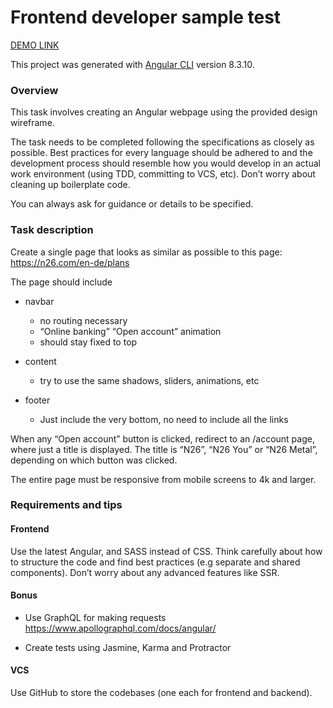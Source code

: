 # Frontend developer sample test

[DEMO LINK](https://pastushenkovik.github.io/esto-test/plans/)

This project was generated with [Angular CLI](https://github.com/angular/angular-cli) version 8.3.10.

### Overview
   This task involves creating an Angular webpage using the provided design wireframe.
   
   The task needs to be completed following the specifications as closely as possible. Best practices for every language should be adhered to and
   the development process should resemble how you would develop in an actual work environment (using TDD, committing to VCS, etc). Don’t
   worry about cleaning up boilerplate code.
   
   You can always ask for guidance or details to be specified.
   
### Task description
   Create a single page that looks as similar as possible to this page: https://n26.com/en-de/plans
   
   The page should include
   
   * navbar   
        * no routing necessary
        * “Online banking” “Open account” animation
        * should stay fixed to top
        
   * content
        * try to use the same shadows, sliders, animations, etc
        
   * footer
        * Just include the very bottom, no need to include all the links
        
        
   When any “Open account” button is clicked, redirect to an /account page, where just a title is displayed. The title is “N26”, “N26 You” or “N26
   Metal”, depending on which button was clicked.
   
   The entire page must be responsive from mobile screens to 4k and larger.
   
   
### Requirements and tips

#### Frontend

Use the latest Angular, and SASS instead of CSS. Think carefully about how to structure the code and find best practices (e.g separate and
shared components). Don’t worry about any advanced features like SSR.

#### Bonus
* Use GraphQL for making requests
    https://www.apollographql.com/docs/angular/
    
* Create tests using Jasmine, Karma and Protractor

#### VCS

Use GitHub to store the codebases (one each for frontend and backend).
